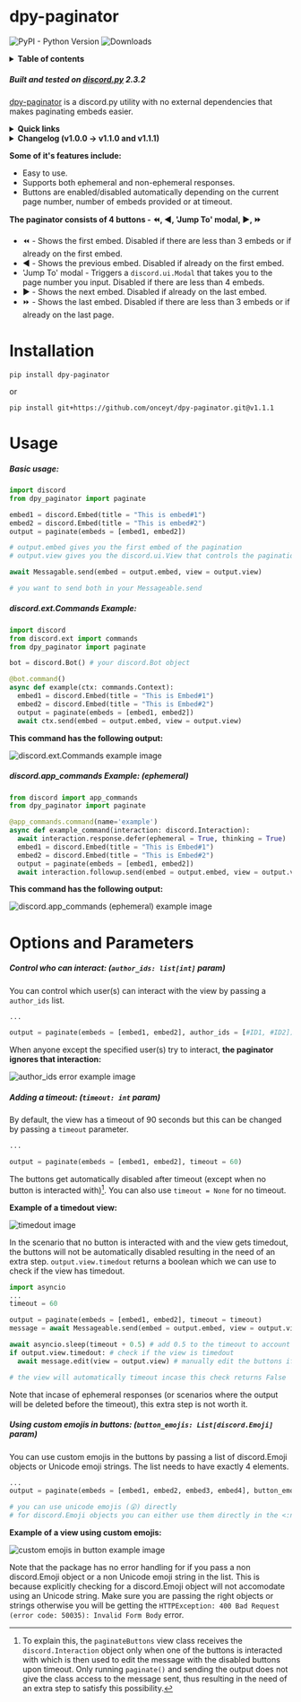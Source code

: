 # dpy-paginator
![PyPI - Python Version](https://img.shields.io/pypi/pyversions/dpy-paginator)
![Downloads](https://static.pepy.tech/badge/dpy-paginator)

<details>
<summary><strong>Table of contents</strong></summary>

- [Overview](#overview)
- [Installation](#installation)
- [Usage](#usage)
    - [Basic usage](#basic_usage)
    - [discord.ext.Commands usage](#commands_usage)
    - [discord.app_commands usage (ephemeral)](#appcommands_usage)
- [Options and Parameters](#options)
    - [Control who can interact](#author_ids)
    - [Adding a timeout](#timeout)
    - [Using custom emojis in buttons](#button_emojis)
</details>

##### <a name='overview'></a>Built and tested on [discord.py](https://github.com/Rapptz/discord.py) 2.3.2
[dpy-paginator](https://pypi.org/project/dpy-paginator/) is a discord.py utility with no external dependencies that makes paginating embeds easier.

<details>
<summary><strong>Quick links</strong></summary>

- [Documentation](https://github.com/OnceYT/dpy-paginator/blob/v1.1.0/README.md)
- [Security Policy](https://github.com/OnceYT/dpy-paginator/blob/main/.github/SECURITY.md)
- [Source](https://github.com/OnceYT/dpy-paginator/tree/v1.1.0)
- [PyPi](https://pypi.org/project/dpy-paginator/)
- [Support/Contact](https://onceyt.github.io/)
</details>

<details>
<summary><strong>Changelog (v1.0.0 -> v1.1.0 and v1.1.1)</strong></summary>

- Added the ability to use [custom emojis in buttons](#button_emojis).
- Code optimizations.
- Code cleanup.
- v1.1.0 -> v1.1.1 contains only readme updates and pyproject.toml changes for metadata.
</details>

**Some of it's features include:**
- Easy to use.
- Supports both ephemeral and non-ephemeral responses.
- Buttons are enabled/disabled automatically depending on the current page number, number of embeds provided or at timeout.

**The paginator consists of 4 buttons - ⏪, ◀️, 'Jump To' modal, ▶️, ⏩**
- ⏪ - Shows the first embed. Disabled if there are less than 3 embeds or if already on the first embed.
- ◀️ - Shows the previous embed. Disabled if already on the first embed.
- 'Jump To' modal - Triggers a `discord.ui.Modal` that takes you to the page number you input. Disabled if there are less than 4 embeds.
- ▶️ - Shows the next embed. Disabled if already on the last embed.
- ⏩ - Shows the last embed. Disabled if there are less than 3 embeds or if already on the last page.

# <a name='installation'></a>Installation
```
pip install dpy-paginator
```
or
```
pip install git+https://github.com/onceyt/dpy-paginator.git@v1.1.1
```

# <a name='usage'></a>Usage
##### <a name='basic_usage'></a>Basic usage:
```py
import discord
from dpy_paginator import paginate

embed1 = discord.Embed(title = "This is embed#1")
embed2 = discord.Embed(title = "This is embed#2")
output = paginate(embeds = [embed1, embed2])

# output.embed gives you the first embed of the pagination
# output.view gives you the discord.ui.View that controls the pagination

await Messagable.send(embed = output.embed, view = output.view)

# you want to send both in your Messageable.send
```

##### <a name='commands_usage'></a>discord.ext.Commands Example:
```py
import discord
from discord.ext import commands
from dpy_paginator import paginate

bot = discord.Bot() # your discord.Bot object

@bot.command()
async def example(ctx: commands.Context):
  embed1 = discord.Embed(title = "This is Embed#1")
  embed2 = discord.Embed(title = "This is Embed#2")
  output = paginate(embeds = [embed1, embed2])
  await ctx.send(embed = output.embed, view = output.view)
```
**This command has the following output:**

![discord.ext.Commands example image](https://i.imgur.com/7aOIIpK.png)

##### <a name='appcommands_usage'></a>discord.app_commands Example: (ephemeral)
```py
from discord import app_commands
from dpy_paginator import paginate

@app_commands.command(name='example')
async def example_command(interaction: discord.Interaction):
  await interaction.response.defer(ephemeral = True, thinking = True)
  embed1 = discord.Embed(title = "This is Embed#1")
  embed2 = discord.Embed(title = "This is Embed#2")
  output = paginate(embeds = [embed1, embed2])
  await interaction.followup.send(embed = output.embed, view = output.view)  
```
**This command has the following output:**

![discord.app_commands (ephemeral) example image](https://i.imgur.com/tA78jy0.png)

# <a name='options'></a>Options and Parameters 

##### <a name='author_ids'></a>Control who can interact: (`author_ids: list[int]` param)

You can control which user(s) can interact with the view by passing a `author_ids` list.
```py
...

output = paginate(embeds = [embed1, embed2], author_ids = [#ID1, #ID2])
```
When anyone except the specified user(s) try to interact, **the paginator ignores that interaction:**

![author_ids error example image](https://i.imgur.com/QY7dTrw.png)

##### <a name='timeout'></a>Adding a timeout: (`timeout: int` param)


By default, the view has a timeout of 90 seconds but this can be changed by passing a `timeout` parameter.
```py
...

output = paginate(embeds = [embed1, embed2], timeout = 60)
```
The buttons get automatically disabled after timeout (except when no button is interacted with)[^1]. You can also use `timeout = None` for no timeout.

**Example of a timedout view:**

![timedout image](https://i.imgur.com/qzI9eax.png)

In the scenario that no button is interacted with and the view gets timedout, the buttons will not be automatically disabled resulting in the need of an extra step. `output.view.timedout` returns a boolean which we can use to check if the view has timedout.
```py
import asyncio
...
timeout = 60

output = paginate(embeds = [embed1, embed2], timeout = timeout)
message = await Messageable.send(embed = output.embed, view = output.view)

await asyncio.sleep(timeout + 0.5) # add 0.5 to the timeout to account for processing delays
if output.view.timedout: # check if the view is timedout
  await message.edit(view = output.view) # manually edit the buttons if the output is timedout

# the view will automatically timeout incase this check returns False
```
Note that incase of ephemeral responses (or scenarios where the output will be deleted before the timeout), this extra step is not worth it.

##### <a name='button_emojis'></a>Using custom emojis in buttons: (`button_emojis: List[discord.Emoji]` param)

You can use custom emojis in the buttons by passing a list of discord.Emoji objects or Unicode emoji strings. The list needs to have exactly 4 elements.
```py
...
output = paginate(embeds = [embed1, embed2, embed3, embed4], button_emojis = ['<:DarkerTan:945570099081920532>', '<:DazzlingRose:945561181467344977>', '<:FluorescentBlue:945561331547914280>', '😮'])

# you can use unicode emojis (😮) directly
# for discord.Emoji objects you can either use them directly in the <:name:id> format or fetch the object using guild.get_emoji(id) or some other functionality
```

**Example of a view using custom emojis:**

![custom emojis in button example image](https://i.imgur.com/h8cDhvZ.png)

Note that the package has no error handling for if you pass a non discord.Emoji object or a non Unicode emoji string in the list. This is because explicitly checking for a discord.Emoji object will not accomodate using an Unicode string. Make sure you are passing the right objects or strings otherwise you will be getting the `HTTPException: 400 Bad Request (error code: 50035): Invalid Form Body` error.

[^1]: To explain this, the `paginateButtons` view class receives the `discord.Interaction` object only when one of the buttons is interacted with which is then used to edit the message with the disabled buttons upon timeout. Only running `paginate()` and sending the output does not give the class access to the message sent, thus resulting in the need of an extra step to satisfy this possibility.
